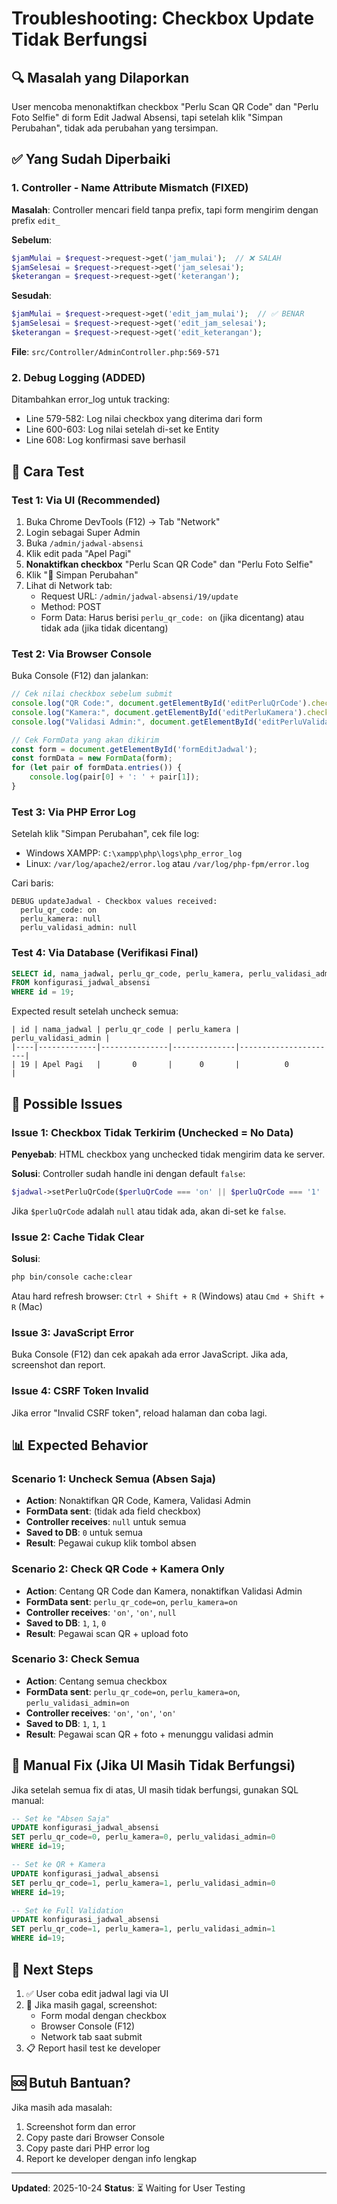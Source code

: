 # Troubleshooting: Checkbox Update Tidak Berfungsi

## 🔍 Masalah yang Dilaporkan

User mencoba menonaktifkan checkbox "Perlu Scan QR Code" dan "Perlu Foto Selfie" di form Edit Jadwal Absensi, tapi setelah klik "Simpan Perubahan", tidak ada perubahan yang tersimpan.

## ✅ Yang Sudah Diperbaiki

### 1. **Controller - Name Attribute Mismatch** (FIXED)

**Masalah**: Controller mencari field tanpa prefix, tapi form mengirim dengan prefix `edit_`

**Sebelum**:
```php
$jamMulai = $request->request->get('jam_mulai');  // ❌ SALAH
$jamSelesai = $request->request->get('jam_selesai');
$keterangan = $request->request->get('keterangan');
```

**Sesudah**:
```php
$jamMulai = $request->request->get('edit_jam_mulai');  // ✅ BENAR
$jamSelesai = $request->request->get('edit_jam_selesai');
$keterangan = $request->request->get('edit_keterangan');
```

**File**: `src/Controller/AdminController.php:569-571`

### 2. **Debug Logging** (ADDED)

Ditambahkan error_log untuk tracking:
- Line 579-582: Log nilai checkbox yang diterima dari form
- Line 600-603: Log nilai setelah di-set ke Entity
- Line 608: Log konfirmasi save berhasil

## 🧪 Cara Test

### Test 1: Via UI (Recommended)

1. Buka Chrome DevTools (F12) → Tab "Network"
2. Login sebagai Super Admin
3. Buka `/admin/jadwal-absensi`
4. Klik edit pada "Apel Pagi"
5. **Nonaktifkan checkbox** "Perlu Scan QR Code" dan "Perlu Foto Selfie"
6. Klik "💾 Simpan Perubahan"
7. Lihat di Network tab:
   - Request URL: `/admin/jadwal-absensi/19/update`
   - Method: POST
   - Form Data: Harus berisi `perlu_qr_code: on` (jika dicentang) atau tidak ada (jika tidak dicentang)

### Test 2: Via Browser Console

Buka Console (F12) dan jalankan:

```javascript
// Cek nilai checkbox sebelum submit
console.log("QR Code:", document.getElementById('editPerluQrCode').checked);
console.log("Kamera:", document.getElementById('editPerluKamera').checked);
console.log("Validasi Admin:", document.getElementById('editPerluValidasiAdmin').checked);

// Cek FormData yang akan dikirim
const form = document.getElementById('formEditJadwal');
const formData = new FormData(form);
for (let pair of formData.entries()) {
    console.log(pair[0] + ': ' + pair[1]);
}
```

### Test 3: Via PHP Error Log

Setelah klik "Simpan Perubahan", cek file log:
- Windows XAMPP: `C:\xampp\php\logs\php_error_log`
- Linux: `/var/log/apache2/error.log` atau `/var/log/php-fpm/error.log`

Cari baris:
```
DEBUG updateJadwal - Checkbox values received:
  perlu_qr_code: on
  perlu_kamera: null
  perlu_validasi_admin: null
```

### Test 4: Via Database (Verifikasi Final)

```sql
SELECT id, nama_jadwal, perlu_qr_code, perlu_kamera, perlu_validasi_admin
FROM konfigurasi_jadwal_absensi
WHERE id = 19;
```

Expected result setelah uncheck semua:
```
| id | nama_jadwal | perlu_qr_code | perlu_kamera | perlu_validasi_admin |
|----|-------------|---------------|--------------|----------------------|
| 19 | Apel Pagi   |       0       |      0       |          0           |
```

## 🐛 Possible Issues

### Issue 1: Checkbox Tidak Terkirim (Unchecked = No Data)

**Penyebab**: HTML checkbox yang unchecked tidak mengirim data ke server.

**Solusi**: Controller sudah handle ini dengan default `false`:
```php
$jadwal->setPerluQrCode($perluQrCode === 'on' || $perluQrCode === '1' || $perluQrCode === true);
```

Jika `$perluQrCode` adalah `null` atau tidak ada, akan di-set ke `false`.

### Issue 2: Cache Tidak Clear

**Solusi**:
```bash
php bin/console cache:clear
```

Atau hard refresh browser: `Ctrl + Shift + R` (Windows) atau `Cmd + Shift + R` (Mac)

### Issue 3: JavaScript Error

Buka Console (F12) dan cek apakah ada error JavaScript. Jika ada, screenshot dan report.

### Issue 4: CSRF Token Invalid

Jika error "Invalid CSRF token", reload halaman dan coba lagi.

## 📊 Expected Behavior

### Scenario 1: Uncheck Semua (Absen Saja)
- **Action**: Nonaktifkan QR Code, Kamera, Validasi Admin
- **FormData sent**: (tidak ada field checkbox)
- **Controller receives**: `null` untuk semua
- **Saved to DB**: `0` untuk semua
- **Result**: Pegawai cukup klik tombol absen

### Scenario 2: Check QR Code + Kamera Only
- **Action**: Centang QR Code dan Kamera, nonaktifkan Validasi Admin
- **FormData sent**: `perlu_qr_code=on`, `perlu_kamera=on`
- **Controller receives**: `'on'`, `'on'`, `null`
- **Saved to DB**: `1`, `1`, `0`
- **Result**: Pegawai scan QR + upload foto

### Scenario 3: Check Semua
- **Action**: Centang semua checkbox
- **FormData sent**: `perlu_qr_code=on`, `perlu_kamera=on`, `perlu_validasi_admin=on`
- **Controller receives**: `'on'`, `'on'`, `'on'`
- **Saved to DB**: `1`, `1`, `1`
- **Result**: Pegawai scan QR + foto + menunggu validasi admin

## 🔧 Manual Fix (Jika UI Masih Tidak Berfungsi)

Jika setelah semua fix di atas, UI masih tidak berfungsi, gunakan SQL manual:

```sql
-- Set ke "Absen Saja"
UPDATE konfigurasi_jadwal_absensi
SET perlu_qr_code=0, perlu_kamera=0, perlu_validasi_admin=0
WHERE id=19;

-- Set ke QR + Kamera
UPDATE konfigurasi_jadwal_absensi
SET perlu_qr_code=1, perlu_kamera=1, perlu_validasi_admin=0
WHERE id=19;

-- Set ke Full Validation
UPDATE konfigurasi_jadwal_absensi
SET perlu_qr_code=1, perlu_kamera=1, perlu_validasi_admin=1
WHERE id=19;
```

## 📝 Next Steps

1. ✅ User coba edit jadwal lagi via UI
2. 📸 Jika masih gagal, screenshot:
   - Form modal dengan checkbox
   - Browser Console (F12)
   - Network tab saat submit
3. 📋 Report hasil test ke developer

## 🆘 Butuh Bantuan?

Jika masih ada masalah:
1. Screenshot form dan error
2. Copy paste dari Browser Console
3. Copy paste dari PHP error log
4. Report ke developer dengan info lengkap

---

**Updated**: 2025-10-24
**Status**: ⏳ Waiting for User Testing
